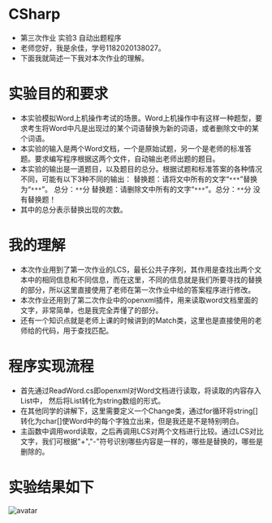 # CSharp
- 第三次作业 实验3 自动出题程序
- 老师您好，我是余佳，学号1182020138027。
- 下面我就简述一下我对本次作业的理解。

# 实验目的和要求
- 本实验模拟Word上机操作考试的场景。Word上机操作中有这样一种题型，要求考生将Word中凡是出现过的某个词语替换为新的词语，或者删除文中的某个词语。
- 本实验的输入是两个Word文档，一个是原始试题，另一个是老师的标准答题。要求编写程序根据这两个文件，自动输出老师出题的题目。
- 本实验的输出是一道题目，以及题目的总分。根据试题和标准答案的各种情况不同，可能有以下3种不同的输出：
  替换题：请将文中所有的文字“`***`”替换为“`***`”。 总分：`**`分
  替换题：请删除文中所有的文字“`***`”。总分：`**`分
  没有替换题！
- 其中的总分表示替换出现的次数。

# 我的理解
- 本次作业用到了第一次作业的LCS，最长公共子序列，其作用是查找出两个文本中的相同信息和不同信息，而在这里，不同的信息就是我们所要寻找的替换的部分，所以这里直接使用了老师在第一次作业中给的答案程序进行修改。
- 本次作业还用到了第二次作业中的openxml插件，用来读取word文档里面的文字，非常简单，也是我完全弄懂了的部分。
- 还有一个知识点就是老师上课的时候讲到的Match类，这里也是直接使用的老师给的代码，用于查找匹配。

# 程序实现流程
- 首先通过ReadWord.cs即openxml对Word文档进行读取，将读取的内容存入List中， 然后将List转化为string数组的形式。
- 在其他同学的讲解下，这里需要定义一个Change类，通过for循环将string[]转化为char[]使Word中的每个字独立出来，但是我还是不是特别明白。
- 主函数中调用word读取，之后再调用LCS对两个文档进行比较。通过LCS对比文字，我们可根据"+","-"符号识别哪些内容是一样的，哪些是替换的，哪些是删除的。

# 实验结果如下
![avatar](http://r.photo.store.qq.com/psb?/V135Z68L35FN3x/7ZBVt5l6xat8LkztpaqbMoUAxYr88ICczr96L*wNRqY!/r/dDUBAAAAAAAA)
